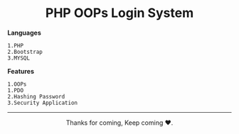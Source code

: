 <h1 align="center">PHP OOPs Login System</h1>

**Languages**
```
1.PHP
2.Bootstrap
3.MYSQL
```
**Features**
```
1.OOPs
1.PDO 
2.Hashing Password
3.Security Application
```

<hr>

<p align="center">Thanks for coming, Keep coming ❤️.</p>